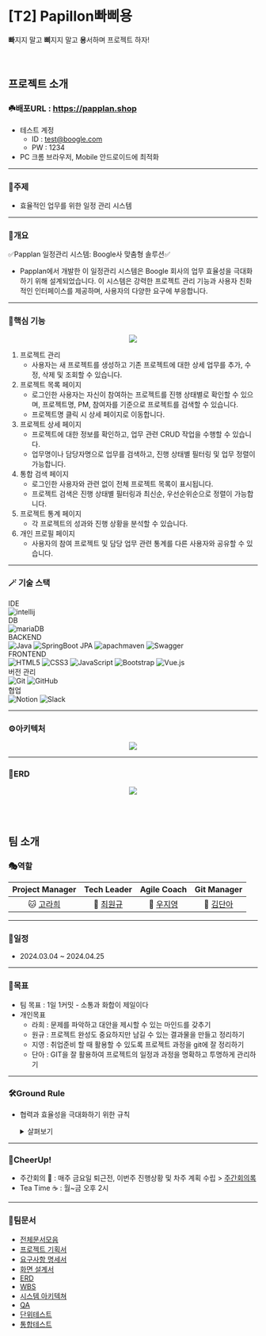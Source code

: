 # [T2] Papillon빠삐용
**빠**지지 말고 **삐**지지 말고 **용**서하며 프로젝트 하자!
<br /><br /><br />

## 프로젝트 소개
### ☘️배포URL : https://papplan.shop
- 테스트 계정
  - ID : test@boogle.com
  - PW : 1234
- PC 크롬 브라우저, Mobile 안드로이드에 최적화
---
### 🍏주제
- 효율적인 업무를 위한 일정 관리 시스템
---
### 🌿개요
✅Papplan 일정관리 시스템: Boogle사 맞춤형 솔루션✅
- Papplan에서 개발한 이 일정관리 시스템은 Boogle 회사의 업무 효율성을 극대화하기 위해 설계되었습니다. 이 시스템은 강력한 프로젝트 관리 기능과 사용자 친화적인 인터페이스를 제공하며, 사용자의 다양한 요구에 부응합니다.
---
### 🐛핵심 기능
<p align="center"><img src="https://github.com/T2-Papillon/.github/assets/149090519/16358056-f512-459e-a2c1-9b0c56126b31"></p>

1. 프로젝트 관리
    - 사용자는 새 프로젝트를 생성하고 기존 프로젝트에 대한 상세 업무를 추가, 수정, 삭제 및 조회할 수 있습니다.
2. 프로젝트 목록 페이지
    - 로그인한 사용자는 자신이 참여하는 프로젝트를 진행 상태별로 확인할 수 있으며, 프로젝트명, PM, 참여자를 기준으로 프로젝트를 검색할 수 있습니다.
    - 프로젝트명 클릭 시 상세 페이지로 이동합니다.
3. 프로젝트 상세 페이지
    - 프로젝트에 대한 정보를 확인하고, 업무 관련 CRUD 작업을 수행할 수 있습니다.
    - 업무명이나 담당자명으로 업무를 검색하고, 진행 상태별 필터링 및 업무 정렬이 가능합니다.
4. 통합 검색 페이지
    - 로그인한 사용자와 관련 없이 전체 프로젝트 목록이 표시됩니다.
    - 프로젝트 검색은 진행 상태별 필터링과 최신순, 우선순위순으로 정렬이 가능합니다.
5. 프로젝트 통계 페이지
    - 각 프로젝트의 성과와 진행 상황을 분석할 수 있습니다.
6. 개인 프로필 페이지
    - 사용자의 참여 프로젝트 및 담당 업무 관련 통계를 다른 사용자와 공유할 수 있습니다.
---
### 🪄 기술 스택
 IDE<br />
 ![intellij](https://img.shields.io/badge/intellijidea-000000.svg?style=for-the-badge&logo=intellijidea&logoColor=white) <br />
 DB<br />
![mariaDB](https://img.shields.io/badge/mariadb-003545.svg?style=for-the-badge&logo=mariadb&logoColor=white)  
 BACKEND<br />
 ![Java](https://img.shields.io/badge/java-%23ED8B00.svg?style=for-the-badge&logo=java&logoColor=white) ![SpringBoot JPA](https://img.shields.io/badge/springboot-6DB33F.svg?style=for-the-badge&logo=springboot&logoColor=white)  ![apachmaven](https://img.shields.io/badge/apachemaven-C71A36.svg?style=for-the-badge&logo=apachemaven&logoColor=white) ![Swagger](https://img.shields.io/badge/swagger-85EA2D.svg?style=for-the-badge&logo=swagger&logoColor=white)   <br />
 FRONTEND<br />
 ![HTML5](https://img.shields.io/badge/html5-%23E34F26.svg?style=for-the-badge&logo=html5&logoColor=white) ![CSS3](https://img.shields.io/badge/css3-%231572B6.svg?style=for-the-badge&logo=css3&logoColor=white) ![JavaScript](https://img.shields.io/badge/javascript-%23323330.svg?style=for-the-badge&logo=javascript&logoColor=%23F7DF1E) ![Bootstrap](https://img.shields.io/badge/bootstrap-%238511FA.svg?style=for-the-badge&logo=bootstrap&logoColor=white) ![Vue.js](https://img.shields.io/badge/vue.js-%4FC08D.svg?style=for-the-badge&logo=vue.js&logoColor=white) <br />
버전 관리<br />
  ![Git](https://img.shields.io/badge/git-%23F05033.svg?style=for-the-badge&logo=git&logoColor=white)	![GitHub](https://img.shields.io/badge/github-%23121011.svg?style=for-the-badge&logo=github&logoColor=white)<br />
협업<br />
  ![Notion](https://img.shields.io/badge/Notion-%23000000.svg?style=for-the-badge&logo=notion&logoColor=white) ![Slack](https://img.shields.io/badge/Slack-4A154B?style=for-the-badge&logo=slack&logoColor=white)
  
---
### ⚙️아키텍처
<p align="center"><img src="https://github.com/T2-Papillon/.github/assets/149090519/974cc00c-5c4f-4af7-9601-a1d8f3c0f96e"></p>

---
### 🧶ERD
<p align="center"><img src="https://github.com/T2-Papillon/.github/assets/149090519/b12caa4d-96e0-4f93-8f4f-12e4b0acb27e"></p><br /><br />



## 팀 소개

### 🎭역할
  
| **Project Manager** | **Tech Leader** | **Agile Coach** |  **Git Manager** |
| :------: |  :------: | :------: | :------: |
| 🐱 [고라희](https://github.com/raheego) | 🐺 [최원규](https://github.com/choi3179) | 🐹 [우지영](https://github.com/Afresh2) | 🐷 [김단아](https://github.com/dana096) |

---
### 📆일정
- 2024.03.04 ~ 2024.04.25 
---
### 🎯목표
- 팀 목표 : 1일 1커밋 - 소통과 화합이 제일이다
- 개인목표
     - 라희 : 문제를 파악하고 대안을 제시할 수 있는 마인드를 갖추기
     - 원규 : 프로젝트 완성도 중요하지만 남길 수 있는 결과물을 만들고 정리하기
     - 지영 : 취업준비 할 때 활용할 수 있도록 프로젝트 과정을 git에 잘 정리하기
     - 단아 : GIT을 잘 활용하여 프로젝트의 일정과 과정을 명확하고 투명하게 관리하기
---
### 🛠️Ground Rule
- 협력과 효율성을 극대화하기 위한 규칙
     <details>
     <summary>살펴보기</summary>

     (1) 집중 시간 : "강의실 내에서" 회의 및 대화를 자제하는 시간(필요 시 최대한 조용히)
     - 오후 16:00~16:50
     <br /> 
     (2) 주간 PM, AC, TL 회의 <br /> 
     - 매주 금요일 17:00 <br /> 
     - 대형 모니터는 TL회의에서 사용 <br /> 
     - PM회의 : 프로젝트 진행 현황 회의 <br /> 
     - AC회의 : 각 팀별 건의사항에 대한 회의 <br /> 
     - TL회의 : 각 팀별 기술에 대한 이슈 회의 <br />
     - GM회의 : 각 팀별 Git 관련 이슈 회의 <br />
     <br /> 
     (3) 대형 모니터 예약하는 방법 <br /> 
     - 목적 : 팀 내 회의(1시간) / 강사님한테 질문(1시간) <br />
     - "1번의 집중 시간" 외 시간에 되도록 진행 <br />
     - 타임테이블 형식으로 예약 : 구글 캘린더 <br />
     - https://calendar.google.com/calendar/u/0?cid=OThkN2NlY2JiNDA4MzI1ODE1MzBmMTZiZjQwNmYzYWM1YjQzYjlmNzIyYjhhYWVjMzcxZmNlMzUzZTFkODE5MkBncm91cC5jYWxlbmRhci5nb29nbGUuY29t <br />
     - 강사님한테 질문한 내용도 이슈에 올리고, 해결방법도 같이 올리기 <br />
     <br /> 
     (4) 다른 팀에게 질문이 있을 시에 <br /> 
     - 질문을 받는 팀 PM에게 양해를 구하고 질문하기 <br /> 
     - 따로 회의 공간 예약은 안하고, 각자 팀에 가서 질문하기 <br /> 
     - 각 팀마다 서로 도움을 요청할 경우 환영해주기 <br /> 
     - 전체 이슈에 질문 내용 및 해결한 방법 올리기 <br /> 
     <br /> 
     (5) 건의사항 처리 방법 <br /> 
     - 소음 발생 시, 혹은 문제가 있거나 다른 사람에게 할 말이 있을 경우 건의사항 제출 <br /> 
     - 슬랙 수업자료공유에 올라온 건의사항 게시판을 통해 제출 <br /> 
     <br /> 
     (6) 회의 관련 이슈 규칙 <br /> 
     - title : [날짜] 희외명 - 주제 <br /> 
     - labels : 역할명, meeting <br /> 
     - Assignees : 회의 참석자 지정 <br /> 
     - 회의 시간에 다음주 회의에 대한 이슈를 만들어 놓고(회의 전에만 작성), 건의사항이 올라오면 comment로 올린다. <br /> 
     - 회의 진행 후 회의결과를 해당 이슈에 comment로 작성 <br /> 
     <br /> 
     (7) 질문 관련 이슈 규칙 <br /> 
     - title : [팀명]이슈 내용 <br /> 
     - labels : help wanted <br /> 
     <br /> 
     * 기타 <br /> 
     팀끼리 과자 나눠주기  <br /> 
---
### 🎉CheerUp! 
- 주간회의 📃 : 매주 금요일 퇴근전, 이번주 진행상황 및 차주 계획 수립 > [주간회의록](https://docs.google.com/spreadsheets/d/1LxBIe_qLsjBstcCfMXEl7XtWSs1kDsXaSFxpzV6cwCk/edit#gid=1854730743)
- Tea Time ☕ : 월~금 오후 2시
---
### 📜팀문서
- [전체문서모음](https://docs.google.com/spreadsheets/d/15cNpF7WvBuCEpo1JbXddN155jl0oJ3iLvKyP7othMbc/edit#gid=0)
- [프로젝트 기획서](https://drive.google.com/drive/folders/1HGCGV0myYqw53oVy7QDW4aFb6HHR7ZII)
- [요구사항 명세서](https://docs.google.com/spreadsheets/d/1q7Ys4uEk6kUjWRXpIjohjfTJd68dlBrw/edit?rtpof=true)
- [화면 설계서](https://drive.google.com/drive/folders/1hIuw1HeaFUF8rBgUqUllVU-_kV5-y5ER)
- [ERD](https://drive.google.com/drive/folders/1xY74msGx10FCRb2Neq9UOdtKtS7irC1l)
- [WBS](https://docs.google.com/spreadsheets/d/10HXRMmvgvw2YoaishMT4gK8Laz3EdN80/edit#gid=39211799)
- [시스템 아키텍쳐](https://drive.google.com/drive/folders/1O9TCPvIcSGRujvVlfM2Q5x4jy_3C52oQ)
- [QA](https://docs.google.com/spreadsheets/d/1age48Wu5Tg7X5qgT8ET45NPl03ru6mLorhL6J9HNfYQ/edit#gid=0)
- [단위테스트](https://docs.google.com/spreadsheets/d/17wYjXBiFQ-jl3SZgHhi9gKUT-NIXp7unK-76rr62E0E/edit#gid=0)
- [통합테스트](https://docs.google.com/spreadsheets/d/1Fj09_RMHY1rGFmoUmtdIRYAKTFMRFnQxMGGEScHeUuU/edit?hl=ko#gid=0)




<!--

**Here are some ideas to get you started:**

🙋‍♀️ A short introduction - what is your organization all about?
🌈 Contribution guidelines - how can the community get involved?
👩‍💻 Useful resources - where can the community find your docs? Is there anything else the community should know?
🍿 Fun facts - what does your team eat for breakfast?
🧙 Remember, you can do mighty things with the power of [Markdown](https://docs.github.com/github/writing-on-github/getting-started-with-writing-and-formatting-on-github/basic-writing-and-formatting-syntax)
-->
